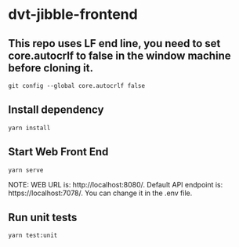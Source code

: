 # dvt-jibble-frontend
## This repo uses LF end line, you need to set core.autocrlf to false in the window machine before cloning it.
```
git config --global core.autocrlf false
```
## Install dependency
```
yarn install
```
## Start Web Front End
```
yarn serve
```
NOTE: WEB URL is: http://localhost:8080/. Default API endpoint is: https://localhost:7078/. You can change it in the .env file.
## Run unit tests
```
yarn test:unit
```
